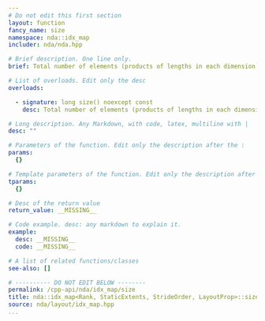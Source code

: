 ```yaml
---
# Do not edit this first section
layout: function
fancy_name: size
namespace: nda::idx_map
includer: nda/nda.hpp

# Brief description. One line only.
brief: Total number of elements (products of lengths in each dimension).

# List of overloads. Edit only the desc
overloads:

  - signature: long size() noexcept const
    desc: Total number of elements (products of lengths in each dimension).

# Long description. Any Markdown, with code, latex, multiline with |
desc: ""

# Parameters of the function. Edit only the description after the :
params:
  {}

# Template parameters of the function. Edit only the description after the :
tparams:
  {}

# Desc of the return value
return_value: __MISSING__

# Code example. desc: any markdown to explain it.
example:
  desc: __MISSING__
  code: __MISSING__

# A list of related functions/classes
see-also: []

# ---------- DO NOT EDIT BELOW --------
permalink: /cpp-api/nda/idx_map/size
title: nda::idx_map<Rank, StaticExtents, StrideOrder, LayoutProp>::size
source: nda/layout/idx_map.hpp
...
```


